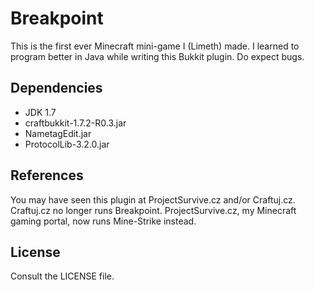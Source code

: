 # Breakpoint

This is the first ever Minecraft mini-game I (Limeth) made.
I learned to program better in Java while writing this Bukkit plugin.
Do expect bugs.

## Dependencies

- JDK 1.7
- craftbukkit-1.7.2-R0.3.jar
- NametagEdit.jar
- ProtocolLib-3.2.0.jar

## References

You may have seen this plugin at ProjectSurvive.cz and/or Craftuj.cz.
Craftuj.cz no longer runs Breakpoint.
ProjectSurvive.cz, my Minecraft gaming portal, now runs Mine-Strike instead.

## License

Consult the LICENSE file.
